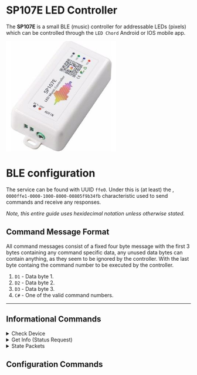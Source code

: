 # SP107E LED Controller

The **SP107E** is a small BLE (music) controller for addressable LEDs (pixels) which can be controlled through the `LED Chord` Android or IOS mobile app.

![SP107E][SP107E]

[SP107E]: img/sp107e.jpg

# BLE configuration

The service can be found with UUID `ffe0`. Under this is (at least) the , `0000ffe1-0000-1000-8000-00805f9b34fb` 
characteristic used to send commands and receive any responses.

*Note, this entire guide uses hexidecimal notation unless otherwise stated.*

## Command Message Format

All command messages consist of a fixed four byte message with the first 3 bytes containing any command specific data, any unused data bytes can contain anything, as they seem to be ignored by the controller. With the last byte containg the command number to be executed by the controller.

1.  `D1` - Data byte 1.
2.  `D2` - Data byte 2.
3.  `D3` - Data byte 3.
4.  `C#` - One of the valid command numbers.

---
## Informational Commands
<details><summary>Check Device</summary>
<p>

| Command | `0x01` |
| ----------- | ----------- |
| Action | Returns State Packet(s) |
| Length | 4 |
| Format |  `D1 D2 D3 C#` |
| Example | `00 00 00 01` |
**Fields**
1.  `D1` - Data Byte 1 - Not used
2.  `D2` - Data Byte 2 - Not used
3.  `D3` - Data Byte 3 - Not Used
4.  `C#` - Command Number, always `01`
</p>
</details>

<details><summary>Get Info (Status Request)</summary>
<p>

| Command | `0x02` |
| ----------- | ----------- |
| Action | Returns State Packet(s) |
| Length | 4 |
| Format |  `D1 D2 D3 C#` |
| Example | `00 00 00 02` |
**Fields**
1.  `D1` - Data Byte 1 - Not used
2.  `D2` - Data Byte 2 - Not used
3.  `D3` - Data Byte 3 - Not Used
4.  `C#` - Command Number, always `02`

This seems to be identical to the `Check Device` command and returns the same state packet(s)
</p>
</details>

<details><summary>State Packets</summary>
<p>

| State Packet |#1 |
| ----------- | ----------- |
| Length | 15 |
| Format |  `HB P# PS CO CT SC SL EN AE AS AM ES BL WL ??` |
| Example | `00 01 01 02 03 02 0a f7 00 00 00 82 ff ff 01` |
**Fields**
1.  `HB` - Header Byte, always `0x00`
2.  `P#` - Packet Number, always `0x01`
3.  `PS` - **Power State** (0x00 = Off, 0x01 = On)
4.  `CO` - **Color Order** (see Color Ordering)
5.  `CT` - **Chip Type** (see Chip Type List)
6.  `SC` - **Segment Count** (1 - 64)
7.  `SL` - **Segment Length** (1 -150)
8.  `EN` - **Effect Number** (See Effects List)
9.  `AE` - **Auto Cycle** (0x00 = Off, 0x01 = On)
10. `AS` - **Auto Cycle Strip FXs** (0x00 = Off, 0x01 = On)
11. `AM` - **Auto Cycle Matrix FXs** (0x00 = Off, 0x01 = On)
12. `ES` - **Effect Speed** (0x01 - 0xBA)
13. `BL` - **Brightness Level** (0x00 - 0xFF)
14. `WL` - **White Level** (0x00 - 0xFF)
15. `??`
 
| State Packet | #2 |
| ----------- | ----------- |
| Length | 15 |
| Format |  `HB P# RR GG BB SR SG SB CR CG CB DR DG DB IG` |
| Example | `00 02 ff 00 00 00 ff bd 00 56 ff 1b ff 00 33` |
**Fields**
1.  `HB` - Header Byte, always `0x00`
2.  `P#` - Packet Number, always `0x02`
3.  `RR` - **Static Red Level** (0x00 - 0xFF)
4.  `GG` - **Static Green Level** (0x00 - 0xFF)
5.  `BB` - **Static Blue Level** (0x00 - 0xFF)
6.  `SR` - **Strip Music Red Level** (0x00 - 0xFF)
7.  `SG` - **Strip Music Green Level** (0x00 - 0xFF)
8.  `SB` - **Strip Music Blue Level** (0x00 - 0xFF)
9.  `CR` - **Screen/Matrix Column Red Level** (0x00 - 0xFF)
10. `CG` - **Screen/Matrix Column Green Level** (0x00 - 0xFF)
11. `CB` - **Screen/Matrix Column Blue Level** (0x00 - 0xFF)
12. `DR` - **Screen/Matrix Dot Red Level** (0x00 - 0xFF)
13. `DG` - **Screen/Matrix Dot Green Level** (0x00 - 0xFF)
14. `DB` - **Screen/Matrix Dot Blue Level** (0x00 - 0xFF)
15. `IG` - **Input Gain** (0x01 - 0xA5)
</p>
</details>

## Configuration Commands
